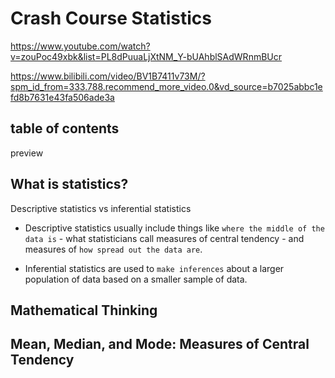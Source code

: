# Crash Course Statistics
https://www.youtube.com/watch?v=zouPoc49xbk&list=PL8dPuuaLjXtNM_Y-bUAhblSAdWRnmBUcr

https://www.bilibili.com/video/BV1B7411v73M/?spm_id_from=333.788.recommend_more_video.0&vd_source=b7025abbc1efd8b7631e43fa506ade3a



## table of contents
preview

## What is statistics?
Descriptive statistics vs inferential statistics
- Descriptive statistics usually include things like `where the middle of the data is` - what statisticians call measures of central tendency - and measures of `how spread out the data are`. 

- Inferential statistics are used to `make inferences` about a larger population of data based on a smaller sample of data.


## Mathematical Thinking


## Mean, Median, and Mode: Measures of Central Tendency
